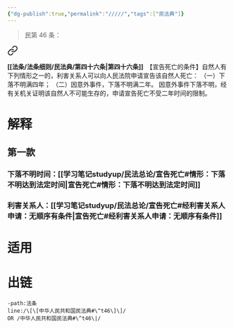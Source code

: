 ```yaml
---
{"dg-publish":true,"permalink":"/////","tags":["民法典"]}
---
```


>民第 46 条：
<div class="transclusion internal-embed is-loaded"><a class="markdown-embed-link" href="/////#t46" aria-label="Open link"><svg xmlns="http://www.w3.org/2000/svg" width="24" height="24" viewBox="0 0 24 24" fill="none" stroke="currentColor" stroke-width="2" stroke-linecap="round" stroke-linejoin="round" class="svg-icon lucide-link"><path d="M10 13a5 5 0 0 0 7.54.54l3-3a5 5 0 0 0-7.07-7.07l-1.72 1.71"></path><path d="M14 11a5 5 0 0 0-7.54-.54l-3 3a5 5 0 0 0 7.07 7.07l1.71-1.71"></path></svg></a><div class="markdown-embed">



**[[法条/法条细则/民法典/第四十六条\|第四十六条]]**　【宣告死亡的条件】自然人有下列情形之一的，利害关系人可以向人民法院申请宣告该自然人死亡：
（一）下落不明满四年；
（二）因意外事件，下落不明满二年。
因意外事件下落不明，经有关机关证明该自然人不可能生存的，申请宣告死亡不受二年时间的限制。 

</div></div>

# 解释
## 第一款
### 下落不明时间：[[学习笔记studyup/民法总论/宣告死亡#情形：下落不明达到法定时间\|宣告死亡#情形：下落不明达到法定时间]]
### 利害关系人：[[学习笔记studyup/民法总论/宣告死亡#经利害关系人申请：无顺序有条件\|宣告死亡#经利害关系人申请：无顺序有条件]]
# 适用
# 出链
```query
-path:法条
line:/\[\[中华人民共和国民法典#\^t46\]\]/
OR /中华人民共和国民法典#\^t46\|/
```

